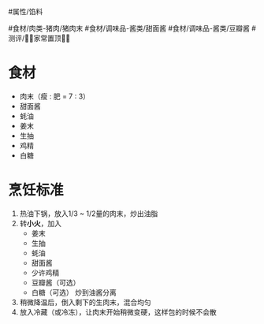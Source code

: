 #属性/馅料 
 
#食材/肉类-猪肉/猪肉末 #食材/调味品-酱类/甜面酱 #食材/调味品-酱类/豆瓣酱 
#测评/📌📌家常置顶📌📌

# 食材
- 肉末（瘦 : 肥 = 7 : 3）
- 甜面酱
- 蚝油
- 姜末
- 生抽
- 鸡精
- 白糖

# 烹饪标准
1. 热油下锅，放入1/3 ~ 1/2量的肉末，炒出油脂
2. 转**小火**，加入
   - 姜末
   - 生抽
   - 蚝油
   - 甜面酱
   - 少许鸡精
   - 豆瓣酱（可选）
   - 白糖（可选）
	炒到油酱分离
1. 稍微降温后，倒入剩下的生肉末，混合均匀
2. 放入冷藏（或冷冻），让肉末开始稍微变硬，这样包的时候不会散
